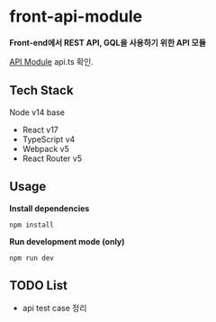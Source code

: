 # front-api-module 
**Front-end에서 REST API, GQL을 사용하기 위한 API 모듈**

[API Module](https://github.com/Ilyeong-Jeong/front-api-module/tree/main/src/modules) api.ts 확인.

## Tech Stack
Node v14 base
- React v17
- TypeScript v4
- Webpack v5
- React Router v5

## Usage
**Install dependencies**
```
npm install
```

**Run development mode (only)**
```
npm run dev
```

## TODO List
- api test case 정리